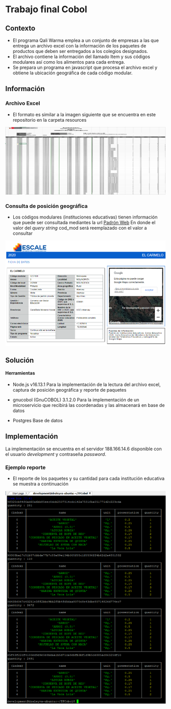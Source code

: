 # Trabajo final Cobol

## Contexto

- El programa Qali Warma emplea a un conjunto de empresas a las que entrega un archivo excel con la información de los paquetes de productos que deben ser entregados a los colegios designados.
- El archivo contiene la información del llamado Item y sus códigos modulares así como los alimentos para cada entrega.
- Se prepara un programa en javascript que procesa el archivo excel y obtiene la ubicación geográfica de cada código modular.

## Información

### Archivo Excel

- El formato es similar a la imagen siguiente que se encuentra en este repositorio en la carpeta resources

![Ejemplo Archivo](https://github.com/draleyva/TFCobol/blob/main/resources/qwexcel.png?raw=true)

### Consulta de posición geográfica

- Los códigos modulares (instituciones educativas) tienen información que puede ser consultada mediantes la url [Padrón Web](http://escale.minedu.gob.pe/PadronWeb/info/ce?cod_mod=0237404&anexo=0) En donde el valor del *query string* cod_mod será reemplazado con el valor a consultar

![Ejemplo Página](https://github.com/draleyva/TFCobol/blob/main/resources/padronweb.png?raw=true)

## Solución

#### Herramientas

- Node.js v16.13.1 Para la implementación de la lectura del archivo excel, captura de posición geográfica y reporte de paquetes

- gnucobol (GnuCOBOL) 3.1.2.0 Para la implementación de un microservicio que recibirá las coordenadas y las almacenará en base de datos

- Postgres Base de datos

## Implementación

La implementación se encuentra en el servidor 188.166.14.6 disponible con el usuario *development* y contraseña *password*.

### Ejemplo reporte

- El reporte de los paquetes y su cantidad para cada institución educativa se muestra a continuación

![Ejemplo Reporte](https://github.com/draleyva/TFCobol/blob/main/resources/report.png?raw=true)
